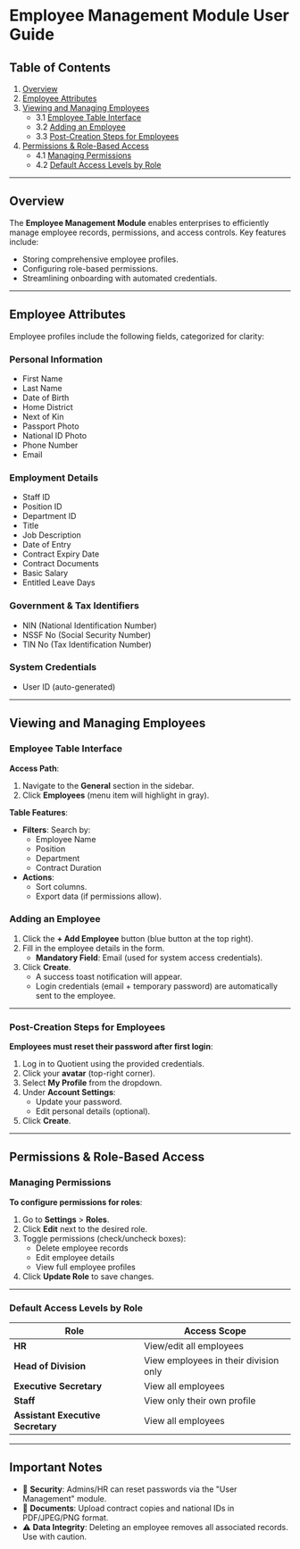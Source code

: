 # Employee Management Module User Guide  

## Table of Contents  
1. [Overview](#overview)  
2. [Employee Attributes](#employee-attributes)  
3. [Viewing and Managing Employees](#viewing-and-managing-employees)  
   - 3.1 [Employee Table Interface](#employee-table-interface)  
   - 3.2 [Adding an Employee](#adding-an-employee)  
   - 3.3 [Post-Creation Steps for Employees](#post-creation-steps-for-employees)  
4. [Permissions & Role-Based Access](#permissions--role-based-access)  
   - 4.1 [Managing Permissions](#managing-permissions)  
   - 4.2 [Default Access Levels by Role](#default-access-levels-by-role)  

---

## Overview  
The **Employee Management Module** enables enterprises to efficiently manage employee records, permissions, and access controls. Key features include:  
- Storing comprehensive employee profiles.  
- Configuring role-based permissions.  
- Streamlining onboarding with automated credentials.  

---

## Employee Attributes  
Employee profiles include the following fields, categorized for clarity:  

### **Personal Information**  
- First Name  
- Last Name  
- Date of Birth  
- Home District  
- Next of Kin  
- Passport Photo  
- National ID Photo  
- Phone Number  
- Email  

### **Employment Details**  
- Staff ID  
- Position ID  
- Department ID  
- Title  
- Job Description  
- Date of Entry  
- Contract Expiry Date  
- Contract Documents  
- Basic Salary  
- Entitled Leave Days  

### **Government & Tax Identifiers**  
- NIN (National Identification Number)  
- NSSF No (Social Security Number)  
- TIN No (Tax Identification Number)  

### **System Credentials**  
- User ID (auto-generated)  

---

## Viewing and Managing Employees  

### Employee Table Interface  
**Access Path**:  
1. Navigate to the **General** section in the sidebar.  
2. Click **Employees** (menu item will highlight in gray).  

**Table Features**:  
- **Filters**: Search by:  
  - Employee Name  
  - Position  
  - Department  
  - Contract Duration  
- **Actions**:  
  - Sort columns.  
  - Export data (if permissions allow).  

### Adding an Employee  
1. Click the **+ Add Employee** button (blue button at the top right).  
2. Fill in the employee details in the form.  
   - **Mandatory Field**: Email (used for system access credentials).  
3. Click **Create**.  
   - A success toast notification will appear.  
   - Login credentials (email + temporary password) are automatically sent to the employee.  

---

### Post-Creation Steps for Employees  
**Employees must reset their password after first login**:  
1. Log in to Quotient using the provided credentials.  
2. Click your **avatar** (top-right corner).  
3. Select **My Profile** from the dropdown.  
4. Under **Account Settings**:  
   - Update your password.  
   - Edit personal details (optional).  
5. Click **Create**.  

---

## Permissions & Role-Based Access  

### Managing Permissions  
**To configure permissions for roles**:  
1. Go to **Settings** > **Roles**.  
2. Click **Edit** next to the desired role.  
3. Toggle permissions (check/uncheck boxes):  
   - Delete employee records  
   - Edit employee details  
   - View full employee profiles  
4. Click **Update Role** to save changes.  

---

### Default Access Levels by Role  
| Role                          | Access Scope                                  |  
|-------------------------------|----------------------------------------------|  
| **HR**                        | View/edit all employees                      |  
| **Head of Division**          | View employees in their division only        |  
| **Executive Secretary**       | View all employees                           |  
| **Staff**                     | View only their own profile                  |  
| **Assistant Executive Secretary** | View all employees                     |  

---

## Important Notes  
- 🔐 **Security**: Admins/HR can reset passwords via the "User Management" module.  
- 📁 **Documents**: Upload contract copies and national IDs in PDF/JPEG/PNG format.  
- ⚠️ **Data Integrity**: Deleting an employee removes all associated records. Use with caution.  